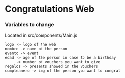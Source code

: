 # Congratulations Web

### Variables to change

Located in src/components/Main.js

```
logo -> logo of the web
nombre -> name of the person
evento -> event 
edad -> age of the person in case to be a birthday
     -> number of vouchers you want to give
regalos -> presents showed in the vouchers 
cumpleanero -> img of the person you want to congrat
```